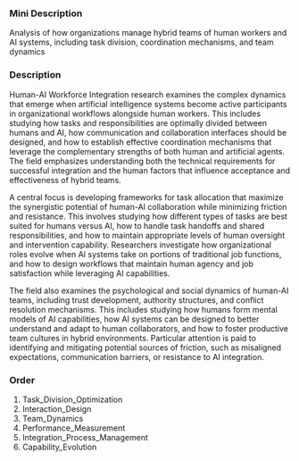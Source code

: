 ### Mini Description

Analysis of how organizations manage hybrid teams of human workers and AI systems, including task division, coordination mechanisms, and team dynamics

### Description

Human-AI Workforce Integration research examines the complex dynamics that emerge when artificial intelligence systems become active participants in organizational workflows alongside human workers. This includes studying how tasks and responsibilities are optimally divided between humans and AI, how communication and collaboration interfaces should be designed, and how to establish effective coordination mechanisms that leverage the complementary strengths of both human and artificial agents. The field emphasizes understanding both the technical requirements for successful integration and the human factors that influence acceptance and effectiveness of hybrid teams.

A central focus is developing frameworks for task allocation that maximize the synergistic potential of human-AI collaboration while minimizing friction and resistance. This involves studying how different types of tasks are best suited for humans versus AI, how to handle task handoffs and shared responsibilities, and how to maintain appropriate levels of human oversight and intervention capability. Researchers investigate how organizational roles evolve when AI systems take on portions of traditional job functions, and how to design workflows that maintain human agency and job satisfaction while leveraging AI capabilities.

The field also examines the psychological and social dynamics of human-AI teams, including trust development, authority structures, and conflict resolution mechanisms. This includes studying how humans form mental models of AI capabilities, how AI systems can be designed to better understand and adapt to human collaborators, and how to foster productive team cultures in hybrid environments. Particular attention is paid to identifying and mitigating potential sources of friction, such as misaligned expectations, communication barriers, or resistance to AI integration.

### Order

1. Task_Division_Optimization
2. Interaction_Design
3. Team_Dynamics
4. Performance_Measurement
5. Integration_Process_Management
6. Capability_Evolution
